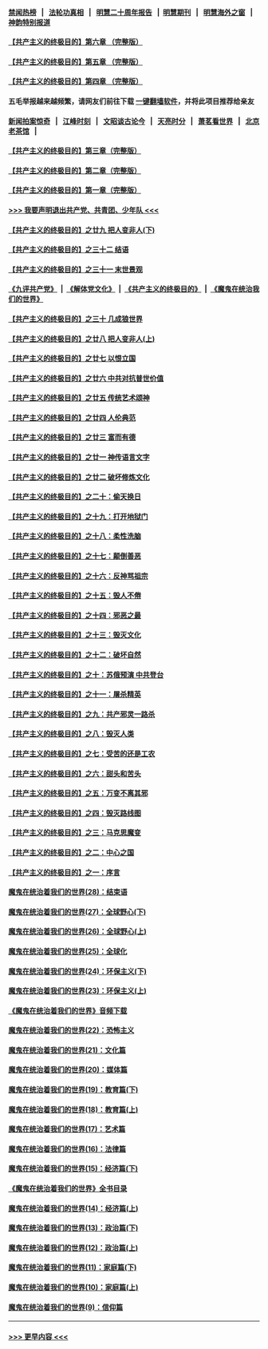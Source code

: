 #### [禁闻热榜](热点新闻.md?=0)  &nbsp;&nbsp;|&nbsp;&nbsp; [法轮功真相](https://github.com/gfw-breaker/truth/blob/master/README.md?=0) &nbsp;&nbsp;|&nbsp;&nbsp; [明慧二十周年报告](https://github.com/gfw-breaker/mh-reports/blob/master/README.md?=0) &nbsp;&nbsp;|&nbsp;&nbsp;[明慧期刊](https://github.com/gfw-breaker/mh-qikan) &nbsp;&nbsp;|&nbsp;&nbsp; [明慧海外之窗](https://github.com/gfw-breaker/mh-news/blob/master/README.md?=0) &nbsp;&nbsp;|&nbsp;&nbsp; [神韵特别报道](https://github.com/gfw-breaker/mh-news/blob/master/shenyun.md?=0)
#### [【共产主义的终极目的】第六章 （完整版）](../pages/nsc422/n11428913.md?t=03111331) 
#### [【共产主义的终极目的】第五章 （完整版）](../pages/nsc422/n11428912.md?t=03111331) 
#### [【共产主义的终极目的】第四章 （完整版）](../pages/nsc422/n11428907.md?t=03111331) 
#### 五毛举报越来越频繁，请网友们前往下载 [一键翻墙软件](https://github.com/gfw-breaker/ssr-accounts)，并将此项目推荐给亲友
#### [新闻拍案惊奇](https://github.com/gfw-breaker/banned-news/blob/master/pages/link4.md) &nbsp;&nbsp;|&nbsp;&nbsp; [江峰时刻](https://github.com/gfw-breaker/banned-news/blob/master/pages/link4.md) &nbsp;&nbsp;|&nbsp;&nbsp; [文昭谈古论今](https://github.com/gfw-breaker/banned-news/blob/master/pages/link4.md) &nbsp;&nbsp;|&nbsp;&nbsp; [天亮时分](https://github.com/gfw-breaker/banned-news/blob/master/pages/link4.md) &nbsp;&nbsp;|&nbsp;&nbsp; [萧茗看世界](https://github.com/gfw-breaker/banned-news/blob/master/pages/link4.md) &nbsp;&nbsp;|&nbsp;&nbsp; [北京老茶馆](https://github.com/gfw-breaker/banned-news/blob/master/pages/link4.md) &nbsp;&nbsp;|&nbsp;&nbsp; 
#### [【共产主义的终极目的】第三章（完整版）](../pages/nsc422/n11428848.md?t=03111331) 
#### [【共产主义的终极目的】第二章（完整版）](../pages/nsc422/n11428831.md?t=03111331) 
#### [【共产主义的终极目的】第一章（完整版）](../pages/nsc422/n11417651.md?t=03111331) 
#### [>>> 我要声明退出共产党、共青团、少年队 <<<](https://github.com/begood0513/goodnews/blob/master/quit/letter.md) 
#### [【共产主义的终极目的】之廿九 把人变非人(下)](../pages/nsc422/n11344140.md?t=03111331) 
#### [【共产主义的终极目的】之三十二 结语](../pages/nsc422/n11360535.md?t=03111331) 
#### [【共产主义的终极目的】之三十一 末世景观](../pages/nsc422/n11351129.md?t=03111331) 
#### [《九评共产党》](https://github.com/begood0513/9ping.md/blob/master/README.md) &nbsp;|&nbsp; [《解体党文化》](../../../../jtdwh.md/blob/master/README.md)  &nbsp;|&nbsp; [《共产主义的终极目的》](../../../../gczydzjmd.md/blob/master/README.md) &nbsp;|&nbsp; [《魔鬼在统治我们的世界》](../../../../mgztzwmdsj.md/blob/master/README.md) 
#### [【共产主义的终极目的】之三十 几成狼世界](../pages/nsc422/n11348280.md?t=03111331) 
#### [【共产主义的终极目的】之廿八 把人变非人(上)](../pages/nsc422/n11340492.md?t=03111331) 
#### [【共产主义的终极目的】之廿七 以恨立国](../pages/nsc422/n11336944.md?t=03111331) 
#### [【共产主义的终极目的】之廿六 中共对抗普世价值](../pages/nsc422/n11324785.md?t=03111331) 
#### [【共产主义的终极目的】之廿五 传统艺术颂神](../pages/nsc422/n11296396.md?t=03111331) 
#### [【共产主义的终极目的】之廿四 人伦典范](../pages/nsc422/n11296397.md?t=03111331) 
#### [【共产主义的终极目的】之廿三 富而有德](../pages/nsc422/n11283598.md?t=03111331) 
#### [【共产主义的终极目的】之廿一 神传语言文字](../pages/nsc422/n11263265.md?t=03111331) 
#### [【共产主义的终极目的】之廿二 破坏修炼文化](../pages/nsc422/n11245728.md?t=03111331) 
#### [【共产主义的终极目的】之二十：偷天换日](../pages/nsc422/n11238846.md?t=03111331) 
#### [【共产主义的终极目的】之十九：打开地狱门](../pages/nsc422/n11206376.md?t=03111331) 
#### [【共产主义的终极目的】之十八：柔性洗脑](../pages/nsc422/n11199994.md?t=03111331) 
#### [【共产主义的终极目的】之十七：颠倒善恶](../pages/nsc422/n11179782.md?t=03111331) 
#### [【共产主义的终极目的】之十六：反神骂祖宗](../pages/nsc422/n11166798.md?t=03111331) 
#### [【共产主义的终极目的】之十五：毁人不倦](../pages/nsc422/n11166792.md?t=03111331) 
#### [【共产主义的终极目的】之十四：邪恶之最](../pages/nsc422/n11150249.md?t=03111331) 
#### [【共产主义的终极目的】之十三：毁灭文化](../pages/nsc422/n11135227.md?t=03111331) 
#### [【共产主义的终极目的】之十二：破坏自然](../pages/nsc422/n11135214.md?t=03111331) 
#### [【共产主义的终极目的】之十：苏俄预演 中共登台](../pages/nsc422/n11118424.md?t=03111331) 
#### [【共产主义的终极目的】之十一：屠杀精英](../pages/nsc422/n11118442.md?t=03111331) 
#### [【共产主义的终极目的】之九：共产邪灵一路杀](../pages/nsc422/n11114139.md?t=03111331) 
#### [【共产主义的终极目的】之八：毁灭人类](../pages/nsc422/n11108503.md?t=03111331) 
#### [【共产主义的终极目的】之七：受苦的还是工农](../pages/nsc422/n11101809.md?t=03111331) 
#### [【共产主义的终极目的】之六：甜头和苦头](../pages/nsc422/n11096971.md?t=03111331) 
#### [【共产主义的终极目的】之五：万变不离其邪](../pages/nsc422/n11091285.md?t=03111331) 
#### [【共产主义的终极目的】之四：毁灭路线图](../pages/nsc422/n11086284.md?t=03111331) 
#### [【共产主义的终极目的】之三：马克思魔变](../pages/nsc422/n11061941.md?t=03111331) 
#### [【共产主义的终极目的】之二：中心之国](../pages/nsc422/n11047728.md?t=03111331) 
#### [【共产主义的终极目的】之一：序言](../pages/nsc422/n11086077.md?t=03111331) 
#### [魔鬼在统治着我们的世界(28)：结束语](../pages/nsc422/n10936246.md?t=03111331) 
#### [魔鬼在统治着我们的世界(27)：全球野心(下)](../pages/nsc422/n10928319.md?t=03111331) 
#### [魔鬼在统治着我们的世界(26)：全球野心(上)](../pages/nsc422/n10900318.md?t=03111331) 
#### [魔鬼在统治着我们的世界(25)：全球化](../pages/nsc422/n10788205.md?t=03111331) 
#### [魔鬼在统治着我们的世界(24)：环保主义(下)](../pages/nsc422/n10695307.md?t=03111331) 
#### [魔鬼在统治着我们的世界(23)：环保主义(上)](../pages/nsc422/n10688613.md?t=03111331) 
#### [《魔鬼在统治着我们的世界》音频下载](../pages/nsc422/n10635553.md?t=03111331) 
#### [魔鬼在统治着我们的世界(22)：恐怖主义](../pages/nsc422/n10614727.md?t=03111331) 
#### [魔鬼在统治着我们的世界(21)：文化篇](../pages/nsc422/n10597706.md?t=03111331) 
#### [魔鬼在统治着我们的世界(20)：媒体篇](../pages/nsc422/n10586579.md?t=03111331) 
#### [魔鬼在统治着我们的世界(19)：教育篇(下)](../pages/nsc422/n10564808.md?t=03111331) 
#### [魔鬼在统治着我们的世界(18)：教育篇(上)](../pages/nsc422/n10526970.md?t=03111331) 
#### [魔鬼在统治着我们的世界(17)：艺术篇](../pages/nsc422/n10499093.md?t=03111331) 
#### [魔鬼在统治着我们的世界(16)：法律篇](../pages/nsc422/n10485969.md?t=03111331) 
#### [魔鬼在统治着我们的世界(15)：经济篇(下)](../pages/nsc422/n10469975.md?t=03111331) 
#### [《魔鬼在统治着我们的世界》全书目录](../pages/nsc422/n10464261.md?t=03111331) 
#### [魔鬼在统治着我们的世界(14)：经济篇(上)](../pages/nsc422/n10457370.md?t=03111331) 
#### [魔鬼在统治着我们的世界(13)：政治篇(下)](../pages/nsc422/n10448270.md?t=03111331) 
#### [魔鬼在统治着我们的世界(12)：政治篇(上)](../pages/nsc422/n10444576.md?t=03111331) 
#### [魔鬼在统治着我们的世界(11)：家庭篇(下)](../pages/nsc422/n10440961.md?t=03111331) 
#### [魔鬼在统治着我们的世界(10)：家庭篇(上)](../pages/nsc422/n10435448.md?t=03111331) 
#### [魔鬼在统治着我们的世界(9)：信仰篇](../pages/nsc422/n10432159.md?t=03111331) 

----
#### [ >>> 更早内容 <<< ](../indexes/nsc422-earlier.md)
